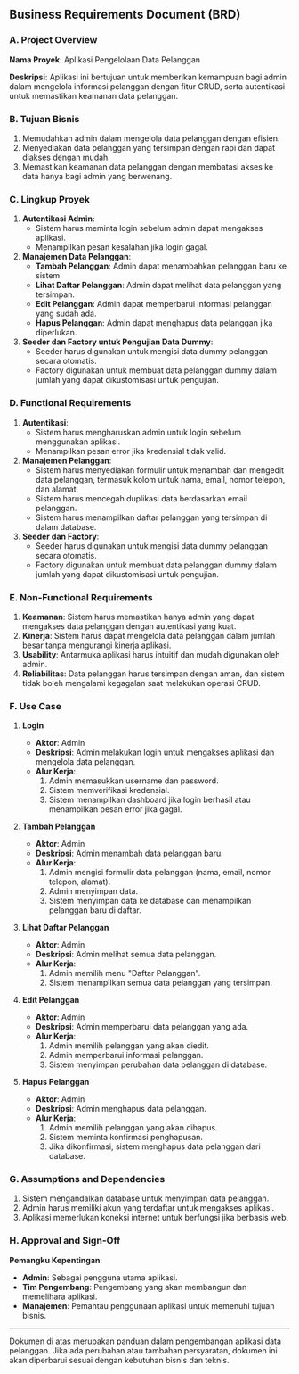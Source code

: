 
## **Business Requirements Document (BRD)**

### **A. Project Overview**
**Nama Proyek**: Aplikasi Pengelolaan Data Pelanggan

**Deskripsi**: Aplikasi ini bertujuan untuk memberikan kemampuan bagi admin dalam mengelola informasi pelanggan dengan fitur CRUD, serta autentikasi untuk memastikan keamanan data pelanggan.

### **B. Tujuan Bisnis**
1. Memudahkan admin dalam mengelola data pelanggan dengan efisien.
2. Menyediakan data pelanggan yang tersimpan dengan rapi dan dapat diakses dengan mudah.
3. Memastikan keamanan data pelanggan dengan membatasi akses ke data hanya bagi admin yang berwenang.

### **C. Lingkup Proyek**
1. **Autentikasi Admin**:
   - Sistem harus meminta login sebelum admin dapat mengakses aplikasi.
   - Menampilkan pesan kesalahan jika login gagal.
2. **Manajemen Data Pelanggan**:
   - **Tambah Pelanggan**: Admin dapat menambahkan pelanggan baru ke sistem.
   - **Lihat Daftar Pelanggan**: Admin dapat melihat data pelanggan yang tersimpan.
   - **Edit Pelanggan**: Admin dapat memperbarui informasi pelanggan yang sudah ada.
   - **Hapus Pelanggan**: Admin dapat menghapus data pelanggan jika diperlukan.
3. **Seeder dan Factory untuk Pengujian Data Dummy**:
   - Seeder harus digunakan untuk mengisi data dummy pelanggan secara otomatis.
   - Factory digunakan untuk membuat data pelanggan dummy dalam jumlah yang dapat dikustomisasi untuk pengujian.

### **D. Functional Requirements**
1. **Autentikasi**:
   - Sistem harus mengharuskan admin untuk login sebelum menggunakan aplikasi.
   - Menampilkan pesan error jika kredensial tidak valid.
2. **Manajemen Pelanggan**:
   - Sistem harus menyediakan formulir untuk menambah dan mengedit data pelanggan, termasuk kolom untuk nama, email, nomor telepon, dan alamat.
   - Sistem harus mencegah duplikasi data berdasarkan email pelanggan.
   - Sistem harus menampilkan daftar pelanggan yang tersimpan di dalam database.
3. **Seeder dan Factory**:
   - Seeder harus digunakan untuk mengisi data dummy pelanggan secara otomatis.
   - Factory digunakan untuk membuat data pelanggan dummy dalam jumlah yang dapat dikustomisasi untuk pengujian.

### **E. Non-Functional Requirements**
1. **Keamanan**: Sistem harus memastikan hanya admin yang dapat mengakses data pelanggan dengan autentikasi yang kuat.
2. **Kinerja**: Sistem harus dapat mengelola data pelanggan dalam jumlah besar tanpa mengurangi kinerja aplikasi.
3. **Usability**: Antarmuka aplikasi harus intuitif dan mudah digunakan oleh admin.
4. **Reliabilitas**: Data pelanggan harus tersimpan dengan aman, dan sistem tidak boleh mengalami kegagalan saat melakukan operasi CRUD.

### **F. Use Case**

1. **Login**
   - **Aktor**: Admin
   - **Deskripsi**: Admin melakukan login untuk mengakses aplikasi dan mengelola data pelanggan.
   - **Alur Kerja**:
     1. Admin memasukkan username dan password.
     2. Sistem memverifikasi kredensial.
     3. Sistem menampilkan dashboard jika login berhasil atau menampilkan pesan error jika gagal.

2. **Tambah Pelanggan**
   - **Aktor**: Admin
   - **Deskripsi**: Admin menambah data pelanggan baru.
   - **Alur Kerja**:
     1. Admin mengisi formulir data pelanggan (nama, email, nomor telepon, alamat).
     2. Admin menyimpan data.
     3. Sistem menyimpan data ke database dan menampilkan pelanggan baru di daftar.

3. **Lihat Daftar Pelanggan**
   - **Aktor**: Admin
   - **Deskripsi**: Admin melihat semua data pelanggan.
   - **Alur Kerja**:
     1. Admin memilih menu "Daftar Pelanggan".
     2. Sistem menampilkan semua data pelanggan yang tersimpan.

4. **Edit Pelanggan**
   - **Aktor**: Admin
   - **Deskripsi**: Admin memperbarui data pelanggan yang ada.
   - **Alur Kerja**:
     1. Admin memilih pelanggan yang akan diedit.
     2. Admin memperbarui informasi pelanggan.
     3. Sistem menyimpan perubahan data pelanggan di database.

5. **Hapus Pelanggan**
   - **Aktor**: Admin
   - **Deskripsi**: Admin menghapus data pelanggan.
   - **Alur Kerja**:
     1. Admin memilih pelanggan yang akan dihapus.
     2. Sistem meminta konfirmasi penghapusan.
     3. Jika dikonfirmasi, sistem menghapus data pelanggan dari database.

### **G. Assumptions and Dependencies**
1. Sistem mengandalkan database untuk menyimpan data pelanggan.
2. Admin harus memiliki akun yang terdaftar untuk mengakses aplikasi.
3. Aplikasi memerlukan koneksi internet untuk berfungsi jika berbasis web.

### **H. Approval and Sign-Off**
**Pemangku Kepentingan**:
- **Admin**: Sebagai pengguna utama aplikasi.
- **Tim Pengembang**: Pengembang yang akan membangun dan memelihara aplikasi.
- **Manajemen**: Pemantau penggunaan aplikasi untuk memenuhi tujuan bisnis.

---

Dokumen di atas merupakan panduan dalam pengembangan aplikasi data pelanggan. Jika ada perubahan atau tambahan persyaratan, dokumen ini akan diperbarui sesuai dengan kebutuhan bisnis dan teknis.
